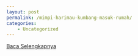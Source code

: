 ```yaml
---
layout: post
permalink: /mimpi-harimau-kumbang-masuk-rumah/
categories:
    - Uncategorized
---
```


[Baca Selengkapnya](/06)